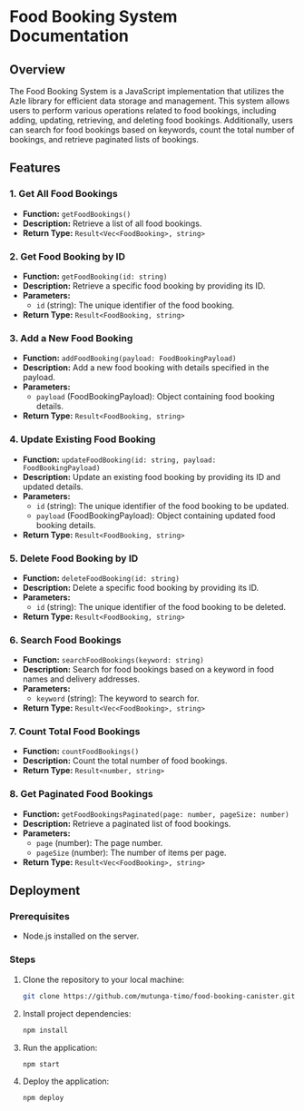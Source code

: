 # Food Booking System Documentation

## Overview

The Food Booking System is a JavaScript implementation that utilizes the Azle library for efficient data storage and management. This system allows users to perform various operations related to food bookings, including adding, updating, retrieving, and deleting food bookings. Additionally, users can search for food bookings based on keywords, count the total number of bookings, and retrieve paginated lists of bookings.

## Features

### 1. Get All Food Bookings

- **Function:** `getFoodBookings()`
- **Description:** Retrieve a list of all food bookings.
- **Return Type:** `Result<Vec<FoodBooking>, string>`

### 2. Get Food Booking by ID

- **Function:** `getFoodBooking(id: string)`
- **Description:** Retrieve a specific food booking by providing its ID.
- **Parameters:**
  - `id` (string): The unique identifier of the food booking.
- **Return Type:** `Result<FoodBooking, string>`

### 3. Add a New Food Booking

- **Function:** `addFoodBooking(payload: FoodBookingPayload)`
- **Description:** Add a new food booking with details specified in the payload.
- **Parameters:**
  - `payload` (FoodBookingPayload): Object containing food booking details.
- **Return Type:** `Result<FoodBooking, string>`

### 4. Update Existing Food Booking

- **Function:** `updateFoodBooking(id: string, payload: FoodBookingPayload)`
- **Description:** Update an existing food booking by providing its ID and updated details.
- **Parameters:**
  - `id` (string): The unique identifier of the food booking to be updated.
  - `payload` (FoodBookingPayload): Object containing updated food booking details.
- **Return Type:** `Result<FoodBooking, string>`

### 5. Delete Food Booking by ID

- **Function:** `deleteFoodBooking(id: string)`
- **Description:** Delete a specific food booking by providing its ID.
- **Parameters:**
  - `id` (string): The unique identifier of the food booking to be deleted.
- **Return Type:** `Result<FoodBooking, string>`

### 6. Search Food Bookings

- **Function:** `searchFoodBookings(keyword: string)`
- **Description:** Search for food bookings based on a keyword in food names and delivery addresses.
- **Parameters:**
  - `keyword` (string): The keyword to search for.
- **Return Type:** `Result<Vec<FoodBooking>, string>`

### 7. Count Total Food Bookings

- **Function:** `countFoodBookings()`
- **Description:** Count the total number of food bookings.
- **Return Type:** `Result<number, string>`

### 8. Get Paginated Food Bookings

- **Function:** `getFoodBookingsPaginated(page: number, pageSize: number)`
- **Description:** Retrieve a paginated list of food bookings.
- **Parameters:**
  - `page` (number): The page number.
  - `pageSize` (number): The number of items per page.
- **Return Type:** `Result<Vec<FoodBooking>, string>`

## Deployment

### Prerequisites

- Node.js installed on the server.

### Steps

1. Clone the repository to your local machine:

   ```bash
   git clone https://github.com/mutunga-timo/food-booking-canister.git
   ```

2. Install project dependencies:

   ```bash
   npm install
   ```

3. Run the application:

   ```bash
   npm start
   ```
4. Deploy the application:

   ```bash
   npm deploy
   ```
